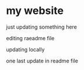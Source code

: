 # my website
just updating something here

editing raeadme file

updating locally 

one last update in readme file
